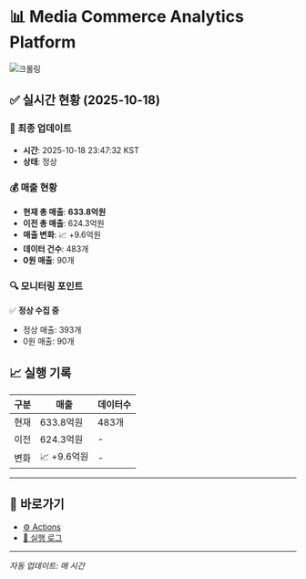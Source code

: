 # 📊 Media Commerce Analytics Platform

![크롤링](https://img.shields.io/badge/크롤링-정상-green)

## ✅ 실시간 현황 (2025-10-18)

### 📍 최종 업데이트
- **시간**: 2025-10-18 23:47:32 KST
- **상태**: 정상

### 💰 매출 현황
- **현재 총 매출**: **633.8억원**
- **이전 총 매출**: 624.3억원
- **매출 변화**: 📈 +9.6억원
- **데이터 건수**: 483개
- **0원 매출**: 90개

### 🔍 모니터링 포인트

✅ **정상 수집 중**
- 정상 매출: 393개
- 0원 매출: 90개


## 📈 실행 기록

| 구분 | 매출 | 데이터수 |
|------|------|----------|
| 현재 | 633.8억원 | 483개 |
| 이전 | 624.3억원 | - |
| 변화 | 📈 +9.6억원 | - |

---

## 🔗 바로가기

- [⚙️ Actions](../../actions)
- [📝 실행 로그](../../actions/workflows/daily_scraping.yml)

---

*자동 업데이트: 매 시간*
